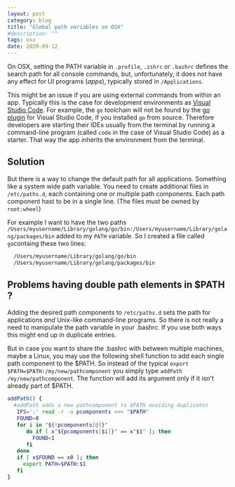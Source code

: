 ```yaml
---
layout: post
category: blog
title: "Global path variables on OSX"
#description: ""
tags: osx 
date: 2020-09-12
---
```



On OSX, setting the PATH variable in `.profile`, `.zshrc` or `.bashrc` defines the search path for all console commands, but, unfortunately, it does not have any effect for UI programs (_apps_), typically stored in `/Applications`.

This might be an issue if you are using external commands from within an app. Typically this is the case for development environments as [Visual Studio Code](https://code.visualstudio.com/). For example, the `go` toolchain will not be found by the [go plugin](https://code.visualstudio.com/docs/languages/go) for Visual Studio Code, if you installed `go` from source. Therefore developers are starting their IDEs usually from the terminal by running a command-line program (called `code` in the case of Visual Studio Code) as a starter. That way the app inherits the environment from the terminal. 

## Solution

But there _is_ a way to change the default path for all applications. Something like a system wide path variable. You need to create additional files in `/etc/paths.d`, each containing one or multiple path components. Each path component hast to be in a single line. (The files must be owned by `root:wheel`)

For example I want to have the two paths `/Users/myusername/Library/golang/go/bin:/Users/myusername/Library/golang/packages/bin` added to my `PATH` variable. So I created a file called `go`containg these two lines:

```bash
  /Users/myusername/Library/golang/go/bin
  /Users/myusername/Library/golang/packages/bin
``` 

## Problems having double path elements in $PATH ?

Adding the desired path components to `/etc/paths.d` sets the path for applications _and_ Unix-like command-line programs. So there is not really a need to manipulate the path variable in your .bashrc. If you use both ways this might end up in duplicate entries.

But in case you want to share the .bashrc with between multiple machines, maybe a Linux, you may use the following shell function to add each single path component to the $PATH.
So instead of the typical `export $PATH=$PATH:/my/new/pathcomponent` you simply type `addPath /my/new/pathcomponent`. The function will add its argument only if it isn't already part of $PATH.

```bash
addPath() {
  #addPath adds a new pathcomponent to $PATH avoiding duplicates
   IFS=':' read -r -a pcomponents <<< "$PATH"
   FOUND=0
   for i in "${!pcomponents[@]}"
      do if [ x"${pcomponents[$i]}" == x"$1" ]; then
        FOUND=1
      fi
   done
   if [ x$FOUND == x0 ]; then
     export PATH=$PATH:$1
   fi
}
```